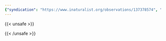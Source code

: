 ```yaml
---
{"syndication": "https://www.inaturalist.org/observations/137378574", "date": "2022-10-02T15:51:08-04:00", "taxon": {"name": "Cichorium intybus", "common_name": "chicory"}, "quality_grade": "research", "identifications_most_agree": true, "species_guess": "chicory", "identifications_most_disagree": false, "captive": false, "project_ids": [4034], "community_taxon_id": 52913, "geojson": {"type": "Point", "coordinates": [-75.2190202778, 43.1134341667]}, "owners_identification_from_vision": true, "identifications_count": 2, "obscured": false, "num_identification_agreements": 2, "num_identification_disagreements": 0, "place_guess": "Utica, NY, USA", "photos": [{"id": 234621299, "license_code": "cc-by-nc", "original_dimensions": {"width": 1536, "height": 2048}, "url": "https://inaturalist-open-data.s3.amazonaws.com/photos/234621299/square.jpeg", "attribution": "(c) Brandon Rozek, all rights reserved", "flags": []}, {"id": 234621319, "license_code": "cc-by-nc", "original_dimensions": {"width": 1536, "height": 2048}, "url": "https://inaturalist-open-data.s3.amazonaws.com/photos/234621319/square.jpeg", "attribution": "(c) Brandon Rozek, all rights reserved", "flags": []}]}
---
```

{{< unsafe >}}

{{< /unsafe >}}
